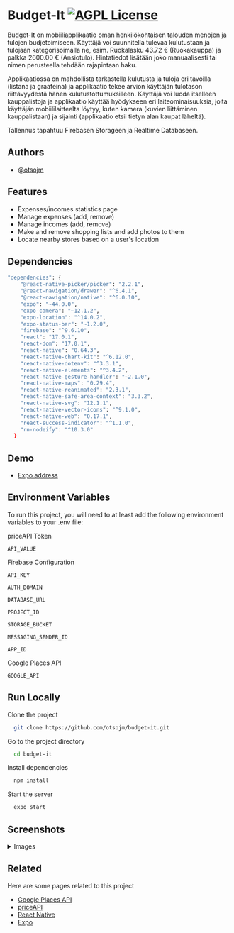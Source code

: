 
# Budget-It [![AGPL License](https://img.shields.io/badge/license-AGPL-blue.svg)](http://www.gnu.org/licenses/agpl-3.0)

Budget-It on mobiiliapplikaatio oman henkilökohtaisen talouden menojen ja tulojen budjetoimiseen. Käyttäjä voi suunnitella tulevaa kulutustaan ja tulojaan kategorisoimalla ne, esim. Ruokalasku 43.72 € (Ruokakauppa) ja palkka 2600.00 € (Ansiotulo). Hintatiedot lisätään joko manuaalisesti tai nimen perusteella tehdään rajapintaan haku.

Applikaatiossa on mahdollista tarkastella kulutusta ja tuloja eri tavoilla (listana ja graafeina) ja applikaatio tekee arvion käyttäjän tulotason riittävyydestä hänen kulutustottumuksilleen. Käyttäjä voi luoda itselleen kauppalistoja ja applikaatio käyttää hyödykseen eri laiteominaisuuksia, joita käyttäjän mobiililaitteelta löytyy, kuten kamera (kuvien liittäminen kauppalistaan) ja sijainti (applikaatio etsii tietyn alan kaupat läheltä).

Tallennus tapahtuu Firebasen Storageen ja Realtime Databaseen.

## Authors

- [@otsojm](https://www.github.com/otsojm)


## Features

- Expenses/incomes statistics page
- Manage expenses (add, remove)
- Manage incomes (add, remove)
- Make and remove shopping lists and add photos to them
- Locate nearby stores based on a user's location


## Dependencies

```bash
"dependencies": {
    "@react-native-picker/picker": "2.2.1",
    "@react-navigation/drawer": "^6.4.1",
    "@react-navigation/native": "^6.0.10",
    "expo": "~44.0.0",
    "expo-camera": "~12.1.2",
    "expo-location": "^14.0.2",
    "expo-status-bar": "~1.2.0",
    "firebase": "^9.6.10",
    "react": "17.0.1",
    "react-dom": "17.0.1",
    "react-native": "0.64.3",
    "react-native-chart-kit": "^6.12.0",
    "react-native-dotenv": "^3.3.1",
    "react-native-elements": "^3.4.2",
    "react-native-gesture-handler": "~2.1.0",
    "react-native-maps": "0.29.4",
    "react-native-reanimated": "2.3.1",
    "react-native-safe-area-context": "3.3.2",
    "react-native-svg": "12.1.1",
    "react-native-vector-icons": "^9.1.0",
    "react-native-web": "0.17.1",
    "react-success-indicator": "^1.1.0",
    "rn-nodeify": "^10.3.0"
  }
  ```


## Demo

- [Expo address](https://expo.dev/@otsojm/budget-it)


## Environment Variables

To run this project, you will need to at least add the following environment variables to your .env file:

priceAPI Token

`API_VALUE`

Firebase Configuration

`API_KEY`

`AUTH_DOMAIN`

`DATABASE_URL`

`PROJECT_ID`

`STORAGE_BUCKET`

`MESSAGING_SENDER_ID`

`APP_ID`

Google Places API

`GOOGLE_API`



## Run Locally

Clone the project

```bash
  git clone https://github.com/otsojm/budget-it.git
```


Go to the project directory

```bash
  cd budget-it
```


Install dependencies

```bash
  npm install
```


Start the server

```bash
  expo start
```
    
## Screenshots

<details><summary>Images</summary>
<img src="https://i.ibb.co/CJYnmNz/1.jpg" width="250">
<img src="https://i.ibb.co/55PRgZ6/2.jpg" width="250">
<img src="https://i.ibb.co/LJ9zvTw/3.jpg" width="250">
<img src="https://i.ibb.co/Npm4zhC/6.jpg" width="250">
<img src="https://i.ibb.co/JkXqWrJ/5.jpg" width="250">
<img src="https://i.ibb.co/7yVrgwL/4.jpg" width="250">
</details>


## Related

Here are some pages related to this project

- [Google Places API](https://developers.google.com/maps/documentation/places/web-service/overview)
- [priceAPI](https://readme.priceapi.com/reference/request-process-overview)
- [React Native](https://reactnative.dev/)
- [Expo](https://expo.dev/)

